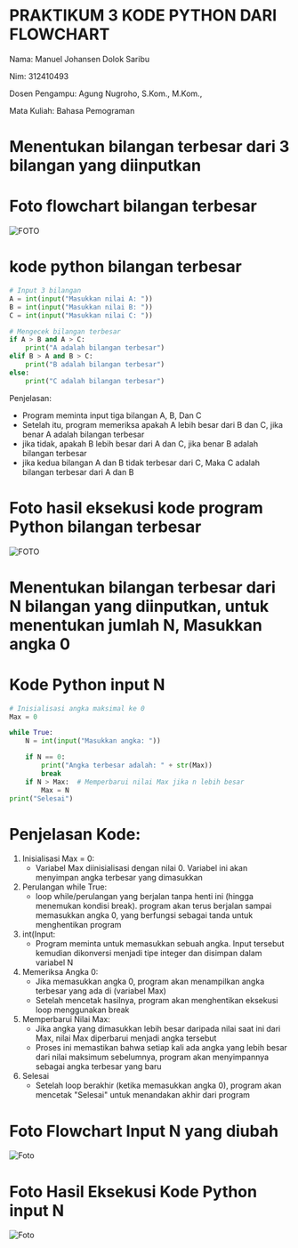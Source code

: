 # PRAKTIKUM 3 KODE PYTHON DARI FLOWCHART

Nama: Manuel Johansen Dolok Saribu

Nim: 312410493

Dosen Pengampu: Agung Nugroho, S.Kom., M.Kom.,

Mata Kuliah: Bahasa Pemograman

# Menentukan bilangan terbesar dari 3 bilangan yang diinputkan
# Foto flowchart bilangan terbesar
![FOTO](https://github.com/Manueljds2311105/foto/blob/b58f66cd98a9ae7600651efe368eeed0606ac030/flowchart%203%20bilangan.png)

# kode python bilangan terbesar
```python
# Input 3 bilangan 
A = int(input("Masukkan nilai A: "))
B = int(input("Masukkan nilai B: "))
C = int(input("Masukkan nilai C: "))

# Mengecek bilangan terbesar
if A > B and A > C:
    print("A adalah bilangan terbesar")
elif B > A and B > C:
    print("B adalah bilangan terbesar")
else:
    print("C adalah bilangan terbesar")
```
Penjelasan:
- Program meminta input tiga bilangan A, B, Dan C
- Setelah itu, program memeriksa apakah A lebih besar dari B dan C, jika benar A adalah bilangan terbesar
- jika tidak, apakah B lebih besar dari A dan C, jika benar B adalah bilangan terbesar
- jika kedua bilangan A dan B tidak terbesar dari C, Maka C adalah bilangan terbesar dari A dan B

# Foto hasil eksekusi kode program Python bilangan terbesar
![FOTO](https://github.com/Manueljds2311105/foto/blob/7d94df2e010063d003095b5f4a2603a425215718/Hasil%20kode%203%20bilangan.png)
  
# Menentukan bilangan terbesar dari N bilangan yang diinputkan, untuk menentukan jumlah N, Masukkan angka 0
# Kode Python input N

```python
# Inisialisasi angka maksimal ke 0  
Max = 0

while True:
    N = int(input("Masukkan angka: "))

    if N == 0:
        print("Angka terbesar adalah: " + str(Max))
        break
    if N > Max:  # Memperbarui nilai Max jika n lebih besar
        Max = N
print("Selesai")
```

# Penjelasan Kode:
1. Inisialisasi Max = 0:
    - Variabel Max diinisialisasi dengan nilai 0. Variabel ini akan menyimpan angka terbesar yang dimasukkan
2. Perulangan while True:
    - loop while/perulangan yang berjalan tanpa henti ini (hingga menemukan kondisi break). program akan terus berjalan sampai memasukkan angka 0, yang berfungsi sebagai tanda untuk menghentikan program
3. int(Input:
    - Program meminta untuk memasukkan sebuah angka. Input tersebut kemudian dikonversi menjadi tipe integer dan disimpan dalam variabel N
4. Memeriksa Angka 0:
    - Jika memasukkan angka 0, program akan menampilkan angka terbesar yang ada di (variabel Max)
    - Setelah mencetak hasilnya, program akan menghentikan eksekusi loop menggunakan break
6. Memperbarui Nilai Max:
    - Jika angka yang dimasukkan lebih besar daripada nilai saat ini dari Max, nilai Max diperbarui menjadi angka tersebut
    - Proses ini memastikan bahwa setiap kali ada angka yang lebih besar dari nilai maksimum sebelumnya, program akan menyimpannya sebagai angka terbesar yang baru
7. Selesai
    - Setelah loop berakhir (ketika memasukkan angka 0), program akan mencetak "Selesai" untuk menandakan akhir dari program

# Foto Flowchart Input N yang diubah
![Foto](https://github.com/Manueljds2311105/foto/blob/b58f66cd98a9ae7600651efe368eeed0606ac030/Flowchart%20input%200.png)

# Foto Hasil Eksekusi Kode Python input N
![Foto](https://github.com/Manueljds2311105/foto/blob/b58f66cd98a9ae7600651efe368eeed0606ac030/Hasil%20eksekusi%20kode%20python.png)
